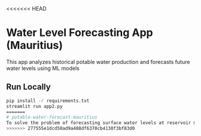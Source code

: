 <<<<<<< HEAD
# Water Level Forecasting App (Mauritius)

This app analyzes historical potable water production and forecasts future water levels using ML models 

## Run Locally
```bash
pip install -r requirements.txt
streamlit run app2.py
=======
# potable-water-forecast-mauritius
To solve the problem of forecasting surface water levels at reservoir monitoring stations, the model requires historical time-series hydrological data that reflects both temporal and spatial variations. The data must capture how water levels change over time across different stations so that the model can learn seasonal patterns, inter-annual 
>>>>>>> 277555e1dcd50ad9a488df6370cb4130f3bf83d0
